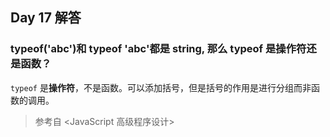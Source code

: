 ## Day 17 解答

### typeof('abc')和 typeof 'abc'都是 string, 那么 typeof 是操作符还是函数？

`typeof` 是**操作符**，不是函数。可以添加括号，但是括号的作用是进行分组而非函数的调用。

> 参考自 <JavaScript 高级程序设计>
